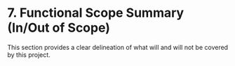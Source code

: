 # 7. Functional Scope Summary (In/Out of Scope)

This section provides a clear delineation of what will and will not be covered by this project.